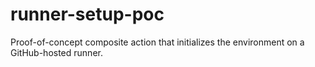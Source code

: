 # runner-setup-poc
Proof-of-concept composite action that initializes the environment on a GitHub-hosted runner.
